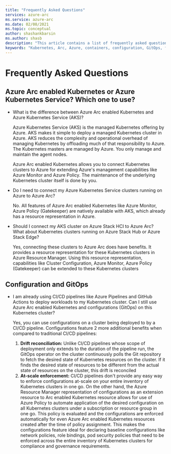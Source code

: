```yaml
---
title: "Frequently Asked Questions"
services: azure-arc
ms.service: azure-arc
ms.date: 02/08/2021
ms.topic: conceptual
author: shashankbarsin
ms.author: shasb
description: "This article contains a list of frequently asked questions related to Azure Arc enabled Kubernetes"
keywords: "Kubernetes, Arc, Azure, containers, configuration, GitOps, faq"
---
```


# Frequently Asked Questions

## Azure Arc enabled Kubernetes or Azure Kubernetes Service? Which one to use?
* What is the difference between Azure Arc enabled Kubernetes and Azure Kubernetes Service (AKS)?

    Azure Kubernetes Service (AKS) is the managed Kubernetes offering by Azure. AKS makes it simple to deploy a managed Kubernetes cluster in Azure. AKS reduces the complexity and operational overhead of managing Kubernetes by offloading much of that responsibility to Azure. The Kubernetes masters are managed by Azure. You only manage and maintain the agent nodes.

    Azure Arc enabled Kubernetes allows you to connect Kubernetes clusters to Azure for extending Azure's management capabilities like Azure Monitor and Azure Policy. The maintenance of the underlying Kubernetes cluster itself is done by you.

* Do I need to connect my Azure Kubernetes Service clusters running on Azure to Azure Arc?

    No. All features of Azure Arc enabled Kubernetes like Azure Monitor, Azure Policy (Gatekeeper) are natively available with AKS, which already has a resource representation in Azure.
    
* Should I connect my AKS cluster on Azure Stack HCI to Azure Arc? What about Kubernetes clusters running on Azure Stack Hub or Azure Stack Edge?

    Yes, connecting these clusters to Azure Arc does have benefits. It provides a resource representation for these Kubernetes clusters in Azure Resource Manager. Using this resource representation, capabilities like Cluster Configuration, Azure Monitor, Azure Policy (Gatekeeper) can be extended to these Kubernetes clusters


## Configuration and GitOps
* I am already using CI/CD pipelines like Azure Pipelines and GitHub Actions to deploy workloads to my Kubernetes cluster. Can I still use Azure Arc enabled Kubernetes and configurations (GitOps) on this Kubernetes cluster?

    Yes, you can use configurations on a cluster being deployed to by a CI/CD pipeline. Configurations feature 2 more additional benefits when compared to traditional CI/CD pipelines:
    
    1. **Drift reconciliation:** Unlike CI/CD pipelines whose scope of deployment only extends to the duration of the pipeline run, the GitOps operator on the cluster continuously polls the Git repository to fetch the desired state of Kubernetes resources on the cluster. If it finds the desired state of resources to be different from the actual state of resources on the cluster, this drift is reconciled
    1. **At-scale enforcement:** CI/CD pipelines don't provide any easy way to enforce configurations at-scale on your entire inventory of Kubernetes clusters in one go. On the other hand, the Azure Resource Manager representation of configurations as an extension resource to Arc enabled Kubernetes resource allows for use of Azure Policy to automate application of the desired configuration on all Kubernetes clusters under a subscription or resource group in one go. This policy is evaluated and the configurations are enforced automatically for even Azure Arc enabled Kubernetes resources created after the time of policy assignment. This makes the configurations feature ideal for declaring baseline configurations like network policies, role bindings, pod security policies that need to be enforced across the entire inventory of Kubernetes clusters for compliance and governance requirements.